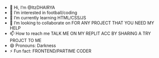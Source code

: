 - 👋 Hi, I’m @ItzDHAIRYA
- 👀 I’m interested in football/coding
- 🌱 I’m currently learning HTML/CSS/JS
- 💞️ I’m looking to collaborate on FOR ANY PROJECT THAT YOU NEED MY HELP
- 📫 How to reach me TALK ME ON MY REPLIT ACC BY SHARING A TRY PROJCT TO ME
- 😄 Pronouns: Darkness
- ⚡ Fun fact: FRONTEND/PARTIME CODER

<!---
ItzDHAIRYA/ItzDHAIRYA is a ✨ special ✨ repository because its `README.md` (this file) appears on your GitHub profile.
You can click the Preview link to take a look at your changes.
--->
